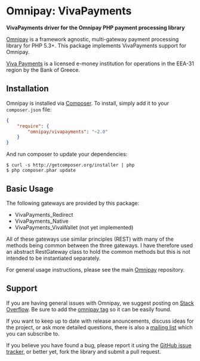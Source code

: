 # Omnipay: VivaPayments

**VivaPayments driver for the Omnipay PHP payment processing library**

[Omnipay](https://github.com/omnipay/omnipay) is a framework agnostic, multi-gateway payment
processing library for PHP 5.3+. This package implements VivaPayments support for Omnipay.

[Viva Payments](https://www.vivawallet.com/en-us/company) is a licensed e-money institution
for operations in the EEA-31 region by the Bank of Greece.

## Installation

Omnipay is installed via [Composer](http://getcomposer.org/). To install, simply add it
to your `composer.json` file:

```json
{
    "require": {
        "omnipay/vivapayments": "~2.0"
    }
}
```

And run composer to update your dependencies:

    $ curl -s http://getcomposer.org/installer | php
    $ php composer.phar update

## Basic Usage

The following gateways are provided by this package:

* VivaPayments_Redirect
* VivaPayments_Native
* VivaPayments_VivaWallet (not yet implemented)

All of these gateways use similar principles (REST) with many of the methods being common between
the three gateways.  I have therefore used an abstract RestGateway class to hold the common methods
but this is not intended to be instantiated separately.

For general usage instructions, please see the main [Omnipay](https://github.com/omnipay/omnipay)
repository.

## Support

If you are having general issues with Omnipay, we suggest posting on
[Stack Overflow](http://stackoverflow.com/). Be sure to add the
[omnipay tag](http://stackoverflow.com/questions/tagged/omnipay) so it can be easily found.

If you want to keep up to date with release anouncements, discuss ideas for the project,
or ask more detailed questions, there is also a [mailing list](https://groups.google.com/forum/#!forum/omnipay) which
you can subscribe to.

If you believe you have found a bug, please report it using the [GitHub issue tracker](https://github.com/delatbabel/omnipay-vivapayments/issues),
or better yet, fork the library and submit a pull request.


